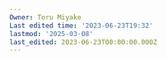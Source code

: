 ```yaml
---
Owner: Toru Miyake
Last edited time: '2023-06-23T19:32'
lastmod: '2025-03-08'
last_edited: 2023-06-23T00:00:00.000Z
---
```



